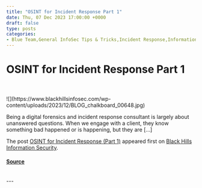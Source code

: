 ```yaml
---
title: "OSINT for Incident Response Part 1"
date: Thu, 07 Dec 2023 17:00:00 +0000
draft: false
type: posts
categories: 
- Blue Team,General InfoSec Tips & Tricks,Incident Response,Informational,Patterson Cake,OSINT
---
```

# OSINT for Incident Response Part 1

<br/>

<br/>
![](https://www.blackhillsinfosec.com/wp-content/uploads/2023/12/BLOG_chalkboard_00648.jpg)

Being a digital forensics and incident response consultant is largely about unanswered questions. When we engage with a client, they know something bad happened or is happening, but they are \[…\]

The post [OSINT for Incident Response (Part 1)](https://www.blackhillsinfosec.com/osint-for-incident-response-part-1/) appeared first on [Black Hills Information Security](https://www.blackhillsinfosec.com).

#### [Source](https://www.blackhillsinfosec.com/osint-for-incident-response-part-1/)

<br/>
---
